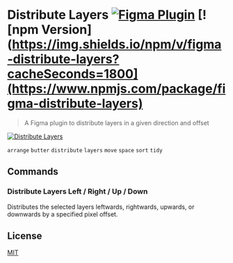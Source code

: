 # Distribute Layers [![Figma Plugin](https://img.shields.io/badge/figma-Distribute%20Layers-yellow?cacheSeconds=1800)](https://figma.com/c/plugin/767379264700569551/Distribute-Layers) [![npm Version](https://img.shields.io/npm/v/figma-distribute-layers?cacheSeconds=1800](https://www.npmjs.com/package/figma-distribute-layers)

> A Figma plugin to distribute layers in a given direction and offset

[![Distribute Layers](https://raw.githubusercontent.com/yuanqing/figma-plugins/master/packages/figma-distribute-layers/media/cover.png)](https://figma.com/c/plugin/767379264700569551/Distribute-Layers)

`arrange` `butter` `distribute` `layers` `move` `space` `sort` `tidy`

## Commands

### Distribute Layers Left / Right / Up / Down

Distributes the selected layers leftwards, rightwards, upwards, or downwards by a specified pixel offset.

## License

[MIT](/LICENSE.md)

